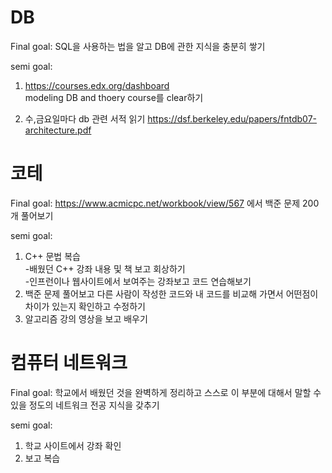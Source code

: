 # DB
Final goal: SQL을 사용하는 법을 알고 DB에 관한 지식을 충분히 쌓기

semi goal:
1) https://courses.edx.org/dashboard  
modeling DB and thoery course를 clear하기

2) 수,금요일마다 db 관련 서적 읽기
https://dsf.berkeley.edu/papers/fntdb07-architecture.pdf

# 코테
Final goal: https://www.acmicpc.net/workbook/view/567 에서 백준 문제 200개 풀어보기

semi goal:
1) C++ 문법 복습  
-배웠던 C++ 강좌 내용 및 책 보고 회상하기  
-인프런이나 웹사이트에서 보여주는 강좌보고 코드 연습해보기
2) 백준 문제 풀어보고 다른 사람이 작성한 코드와 내 코드를 비교해 가면서 어떤점이 차이가 있는지 확인하고 수정하기
3) 알고리즘 강의 영상을 보고 배우기

# 컴퓨터 네트워크
Final goal: 학교에서 배웠던 것을 완벽하게 정리하고 스스로 이 부분에 대해서 말할 수 있을 정도의 네트워크 전공 지식을 갖추기

semi goal:  
1) 학교 사이트에서 강좌 확인  
2) 보고 복습  
